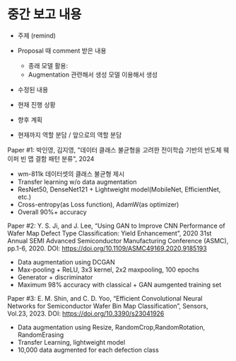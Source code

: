 # 중간 보고 내용

- 주제 (remind)

- Proposal 때 comment 받은 내용
  - 종래 모델 활용:
  - Augmentation 관련해서 생성 모델 이용해서 생성
- 수정된 내용

- 현재 진행 상황

- 향후 계획

- 현재까지 역할 분담 / 앞으로의 역할 분담






Paper #1: 박인영, 김지영, "데이터 클래스 불균형을 고려한 전이학습 기반의 반도체 웨이퍼 빈 맵 결함 패턴 분류", 2024
- wm-811k 데이터셋의 클래스 불균형 제시
- Transfer learning w/o data augmentation
- ResNet50, DenseNet121 + Lightweight model(MobileNet, EfficientNet, etc.)
- Cross-entropy(as Loss function), AdamW(as optimizer)
- Overall 90%+ accuracy

Paper #2:  Y. S. Ji, and J. Lee, “Using GAN to Improve CNN Performance of Wafer Map Defect Type Classification: Yield Enhancement”, 2020 31st Annual SEMI Advanced Semiconductor Manufacturing Conference (ASMC), pp.1-6, 2020. DOI: https://doi.org/10.1109/ASMC49169.2020.9185193
- Data augmentation using DCGAN
- Max-pooling + ReLU, 3x3 kernel, 2x2 maxpooling, 100 epochs
- Generator + discriminator
- Maximum 98% accuracy with classical + GAN aumgented training set

Paper #3: E. M. Shin, and C. D. Yoo, “Efficient Convolutional Neural Networks for Semiconductor Wafer Bin Map Classification”, Sensors, Vol.23, 2023. DOI: https://doi.org/10.3390/s23041926
- Data augmentation using Resize, RandomCrop,RandomRotation, RandomErasing
- Transfer Learning, lightweight model
- 10,000 data augmented for each defection class






